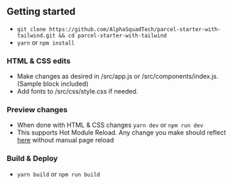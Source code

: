 ## Getting started
- `git clone https://github.com/AlphaSquadTech/parcel-starter-with-tailwind.git && cd parcel-starter-with-tailwind`
- `yarn` or `npm install`

### HTML & CSS edits
- Make changes as desired in /src/app.js or /src/components/index.js. (Sample block included)
- Add fonts to /src/css/style.css if needed.

### Preview changes
- When done with HTML & CSS changes `yarn dev` or `npm run dev`
- This supports Hot Module Reload. Any change you make should reflect [here](http://localhost:3000) without manual page reload

### Build & Deploy
- `yarn build` or `npm run build`